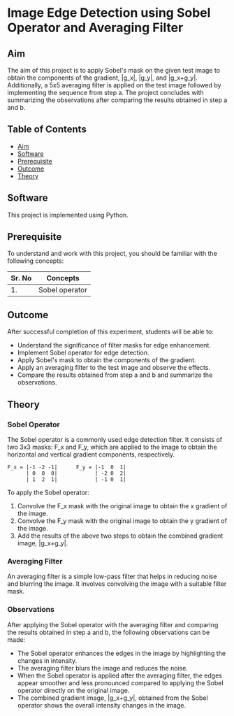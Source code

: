 # Image Edge Detection using Sobel Operator and Averaging Filter

## Aim

The aim of this project is to apply Sobel's mask on the given test image to obtain the components of the gradient, |g_x|, |g_y|, and |g_x+g_y|. Additionally, a 5x5 averaging filter is applied on the test image followed by implementing the sequence from step a. The project concludes with summarizing the observations after comparing the results obtained in step a and b.

## Table of Contents

- [Aim](#aim)
- [Software](#software)
- [Prerequisite](#prerequisite)
- [Outcome](#outcome)
- [Theory](#theory)

## Software

This project is implemented using Python.

## Prerequisite

To understand and work with this project, you should be familiar with the following concepts:

| Sr. No | Concepts        |
| ------ | --------------- |
| 1.     | Sobel operator  |

## Outcome

After successful completion of this experiment, students will be able to:

- Understand the significance of filter masks for edge enhancement.
- Implement Sobel operator for edge detection.
- Apply Sobel's mask to obtain the components of the gradient.
- Apply an averaging filter to the test image and observe the effects.
- Compare the results obtained from step a and b and summarize the observations.

## Theory

### Sobel Operator

The Sobel operator is a commonly used edge detection filter. It consists of two 3x3 masks: F_x and F_y, which are applied to the image to obtain the horizontal and vertical gradient components, respectively.

```
F_x = |-1 -2 -1|      F_y = |-1  0  1|
      | 0  0  0|            | -2 0  2|
      | 1  2  1|            | -1 0  1|
```

To apply the Sobel operator:
1. Convolve the F_x mask with the original image to obtain the x gradient of the image.
2. Convolve the F_y mask with the original image to obtain the y gradient of the image.
3. Add the results of the above two steps to obtain the combined gradient image, |g_x+g_y|.

### Averaging Filter

An averaging filter is a simple low-pass filter that helps in reducing noise and blurring the image. It involves convolving the image with a suitable filter mask.

### Observations

After applying the Sobel operator with the averaging filter and comparing the results obtained in step a and b, the following observations can be made:

- The Sobel operator enhances the edges in the image by highlighting the changes in intensity.
- The averaging filter blurs the image and reduces the noise.
- When the Sobel operator is applied after the averaging filter, the edges appear smoother and less pronounced compared to applying the Sobel operator directly on the original image.
- The combined gradient image, |g_x+g_y|, obtained from the Sobel operator shows the overall intensity changes in the image.
